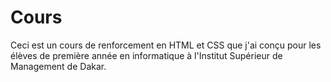 # Cours 
Ceci est un cours de renforcement en HTML et CSS que j'ai conçu pour les élèves de première année en informatique à l'Institut Supérieur de Management de Dakar.